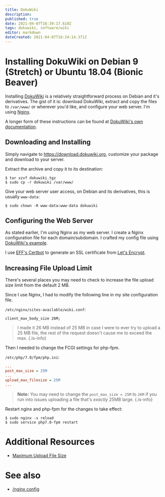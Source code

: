 ```yaml
---
title: DokuWiki
description: 
published: true
date: 2021-04-07T16:39:17.610Z
tags: dokuwiki, software/wiki
editor: markdown
dateCreated: 2021-04-07T16:24:14.371Z
---
```


# Installing DokuWiki on Debian 9 (Stretch) or Ubuntu 18.04 (Bionic Beaver)

Installing [DokuWiki](https://www.dokuwiki.org/) is a relatively straightforward process on Debian and it's derivatives. The gist of it is: download DokuWiki, extract and copy the files to `/var/www/` or wherever you'd like, and configure your web server. I'm using [Nginx](https://nginx.org/).

A longer form of these instructions can be found at [DokuWiki's own documentation](https://www.dokuwiki.org/install).

## Downloading and Installing

Simply navigate to https://download.dokuwiki.org, customize your package and download to your server.

Extract the archive and copy it to its destination:

```
$ tar xzvf dokuwiki.tgz
$ sudo cp -r dokuwiki /var/www/
```

Give your web server user access, on Debian and its derivatives, this is usually `www-data`:

```
$ sudo chown -R www-data:www-data dokuwiki
```

## Configuring the Web Server

As stated earlier, I'm using Nginx as my web server. I create a Nginx configuration file for each domain/subdomain. I crafted my config file using [DokuWiki's example](https://www.dokuwiki.org/install:nginx).

I use [EFF's Certbot](https://certbot.eff.org/) to generate an SSL certificate from [Let's Encrypt](https://letsencrypt.org/).

## Increasing File Upload Limit

There's several places you may need to check to increase the file upload size limit from the default 2 MB.

Since I use Nginx, I had to modify the following line in my site configuration file.

`/etc/nginx/sites-available/wiki.conf`:

```nginx
client_max_body_size 26M;
```

> I made it 26 MB instead of 25 MB in case I were to ever try to upload a 25 MB file, the rest of the request doesn't cause me to exceed the max.
{.is-info}

Then I needed to change the FCGI settings for php-fpm.

`/etc/php/7.0/fpm/php.ini`:

```ini
...
post_max_size = 25M
...
upload_max_filesize = 25M
...
```

> **Note:** You may need to change the `post_max_size = 25M` to `26M` if you run into issues uploading a file that's *exactly* 25MB large.
{.is-info}


Restart nginx and php-fpm for the changes to take effect:

```
$ sudo nginx -s reload
$ sudo service php7.0-fpm restart
```

# Additional Resources

* [Maximum Upload File Size](https://www.dokuwiki.org/faq:uploadsize)

# See also

* [/nginx config](/Self_Hosting/DokuWiki/Nginx_config)